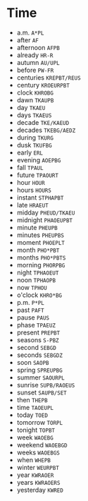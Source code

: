 # Time

* a.m. `A*PL`
* after `AF`
* afternoon `AFPB`
* already `HR-R`
* autumn `AU/UPL`
* before `PW-FR`
* centuries `KREPBT/REUS`
* century `KROEURPBT`
* clock `KHROBG`
* dawn `TKAUPB`
* day `TKAEU`
* days `TKAEUS`
* decade `TKE/KAEUD`
* decades `TKEBG/AEDZ`
* during `TKURG`
* dusk `TKUFBG`
* early `ERL`
* evening `AOEPBG`
* fall `TPAUL`
* future `TPAOURT`
* hour `HOUR`
* hours `HOURS`
* instant `STPHAPBT`
* late `HRAEUT`
* midday `PHEUD/TKAEU`
* midnight `PHAOEUPBT`
* minute `PHEUPB`
* minutes `PHEUPBS`
* moment `PHOEPLT`
* month `PHO*PBT`
* months `PHO*PBTS`
* morning `PHORPBG`
* night `TPHAOEUT`
* noon `TPHAOPB`
* now `TPHOU`
* o'clock `KHRO*BG`
* p.m. `P*PL`
* past `PAFT`
* pause `PAUS`
* phase `TPAEUZ`
* present `PREPBT`
* seasons `S-PBZ`
* second `SEBGD`
* seconds `SEBGDZ`
* soon `SAOPB`
* spring `SPREUPBG`
* summer `SAOURPL`
* sunrise `SUPB/RAOEUS`
* sunset `SAUPB/SET`
* then `THEPB`
* time `TAOEUPL`
* today `TOED`
* tomorrow `TORPL`
* tonight `TOPBT`
* week `WAOEBG`
* weekend `WAOEBGD`
* weeks `WAOEBGS`
* when `WHEPB`
* winter `WEURPBT`
* year `KWRAOER`
* years `KWRAOERS`
* yesterday `KWRED`
